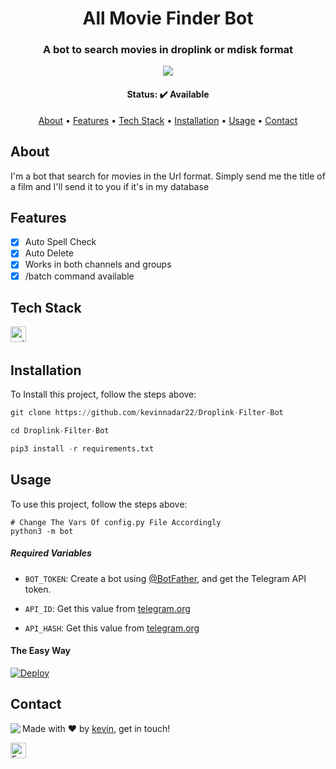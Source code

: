 
<h1 align="center">
	All Movie Finder Bot
</h1>

<h3 align="center">
	A bot to search movies in droplink or mdisk format
</h3>

<p align="center">
	<img src="https://img.shields.io/badge/PRs-welcome-brightgreen.svg?style=flat-square"/>
</p>

<h4 align="center">
	Status: ✔️ Available
</h4>

<p align="center">
	<a href="#about">About</a> •
	<a href="#features">Features</a> •
	<a href="#tech-stack">Tech Stack</a> •
	<a href="#installation">Installation</a> •
	<a href="#usage">Usage</a> • 
	<a href="#contact">Contact</a> 
</p>

## About
I'm a bot that search for movies in the Url format. Simply send me the title of a film and I'll send it to you if it's in my database

## Features
* [x] Auto Spell Check
* [x] Auto Delete
* [x] Works in both channels and groups
* [x] /batch command available

## Tech Stack
<img src="https://img.shields.io/badge/Python-05122A?style=flat&logo=python" alt="python Badge" height="25">&nbsp;

## Installation
To Install this project, follow the steps above:
```python
git clone https://github.com/kevinnadar22/Droplink-Filter-Bot

cd Droplink-Filter-Bot

pip3 install -r requirements.txt
```

## Usage
To use this project, follow the steps above:
```pytho
# Change The Vars Of config.py File Accordingly
python3 -m bot
```

##### Required Variables

* `BOT_TOKEN`: Create a bot using [@BotFather](https://telegram.dog/BotFather), and get the Telegram API token.

* `API_ID`: Get this value from [telegram.org](https://my.telegram.org/apps)
* `API_HASH`: Get this value from [telegram.org](https://my.telegram.org/apps)


#### The Easy Way

[![Deploy](https://www.herokucdn.com/deploy/button.svg)](https://heroku.com/deploy?template=https://github.com/Singhsawan/Vivdiskrepo)



## Contact
<img align="left" src="https://avatars.githubusercontent.com/kevinnadar22?size=100">

Made with ❤️ by [kevin](https://github.com/kevinnadar22), get in touch!

<a href="mailto:jesikamaraj@gmail.com" target="_blank"><img src="https://img.shields.io/badge/Email-D14836?style=flat&logo=gmail&logoColor=white" alt="Email Badge" height="25"></a>&nbsp;

<br clear="left"/>
